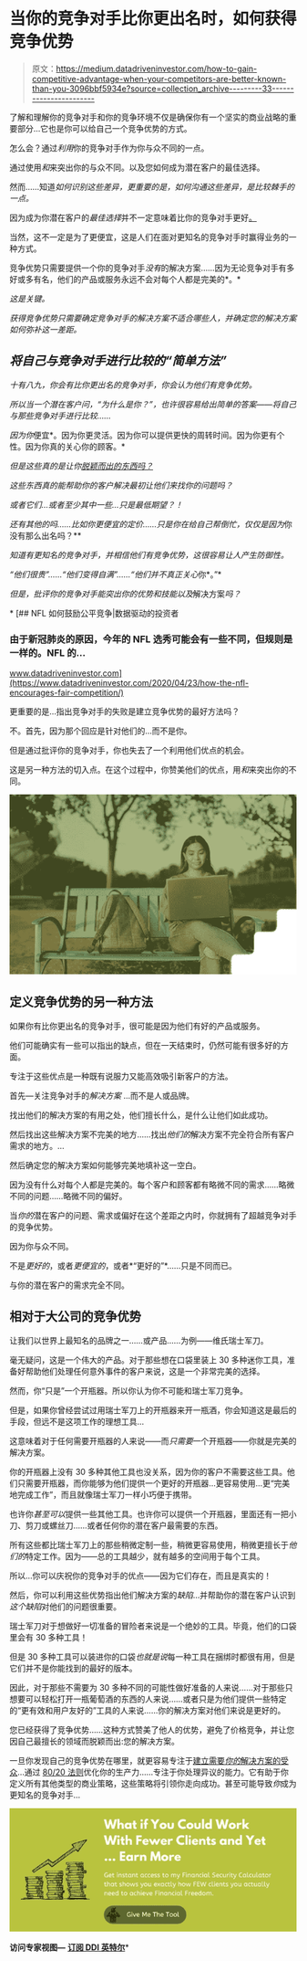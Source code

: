 # 当你的竞争对手比你更出名时，如何获得竞争优势

> 原文：<https://medium.datadriveninvestor.com/how-to-gain-competitive-advantage-when-your-competitors-are-better-known-than-you-3096bbf5934e?source=collection_archive---------33----------------------->

了解和理解你的竞争对手和你的竞争环境不仅是确保你有一个坚实的商业战略的重要部分…它也是你可以给自己一个竞争优势的方式。

怎么会？通过*利用*你的竞争对手作为你与众不同的一点。

通过使用*和*来突出你的与众不同。以及您如何成为潜在客户的最佳选择。

然而……知道*如何识别这些差异，更重要的是，如何沟通这些差异，是比较棘手的一点。*

因为成为你潜在客户的*最佳选择*并不一定意味着比你的竞争对手更好[。](https://the3fs.com/do-you-have-to-be-better-than-your-competitors/)

当然，这不一定是为了更便宜，这是人们在面对更知名的竞争对手时赢得业务的一种方式。

竞争优势只需要提供一个你的竞争对手*没有*的解决方案……因为无论竞争对手有多好或多有名，他们的产品或服务永远不会对每个人都是完美的*。*

*这是关键。*

*获得竞争优势只需要确定竞争对手的解决方案不适合哪些人，并确定您的解决方案如何弥补这一差距。*

## ***将自己与竞争对手进行比较的“简单方法”***

*十有八九，你会有比你更出名的竞争对手，你会认为他们有竞争优势。*

*所以当一个潜在客户问，“为什么是你？”，也许很容易给出简单的答案——将自己与那些竞争对手进行比较……*

*因为你*便宜*。因为你更灵活。因为你可以提供更快的周转时间。因为你更有个性。因为你真的关心你的顾客。*

*但是这些真的是让你[脱颖而出的东西吗？](https://the3fs.com/offering-something-different/)*

*这些东西真的能帮助你的客户解决最初让他们来找你的问题吗？*

*或者它们…或者至少其中一些…只是最低期望？！*

*还有其他的吗……比如你更便宜的定价……只是你在给自己帮倒忙，仅仅是因为*你没有那么出名吗？**

*知道有更知名的竞争对手，并相信他们有竞争优势，这很容易让人产生防御性。*

*“他们很贵”……“他们变得自满”……“他们并不真正关心*你*。”*

*但是，批评你的竞争对手能突出你的优势和技能以及*解决方案*吗？*

*[](https://www.datadriveninvestor.com/2020/04/23/how-the-nfl-encourages-fair-competition/) [## NFL 如何鼓励公平竞争|数据驱动的投资者

### 由于新冠肺炎的原因，今年的 NFL 选秀可能会有一些不同，但规则是一样的。NFL 的…

www.datadriveninvestor.com](https://www.datadriveninvestor.com/2020/04/23/how-the-nfl-encourages-fair-competition/) 

更重要的是…指出竞争对手的失败是建立竞争优势的最好方法吗？

不。首先，因为那个回应是针对他们的…而不是你。

但是通过批评你的竞争对手，你也失去了一个利用他们优点的机会。

这是另一种方法的切入点。在这个过程中，你赞美他们的优点，用*和*来突出你的不同。

![](img/fc2b0ea933f875940e87904935d39dae.png)

## **定义竞争优势的另一种方法**

如果你有比你更出名的竞争对手，很可能是因为他们有好的产品或服务。

他们可能确实有一些可以指出的缺点，但在一天结束时，仍然可能有很多好的方面。

专注于这些优点是一种既有说服力又能高效吸引新客户的方法。

首先—关注竞争对手的*解决方案* …而不是人或品牌。

找出他们的解决方案的有用之处，他们擅长什么，是什么让他们如此成功。

然后找出这些解决方案不完美的地方……找出*他们的*解决方案不完全符合所有客户需求的地方。…

然后确定您的解决方案如何能够完美地填补这一空白。

因为没有什么对每个人都是完美的。每个客户和顾客都有略微不同的需求……略微不同的问题……略微不同的偏好。

当*你的*潜在客户的问题、需求或偏好在这个差距之内时，你就拥有了超越竞争对手的竞争优势。

因为你与众不同。

不是*更好的*，或者*更便宜的*，或者*“更好的”*……只是不同而已。

与你的潜在客户的需求完全不同。

## 相对于大公司的竞争优势

让我们以世界上最知名的品牌之一……或产品……为例——维氏瑞士军刀。

毫无疑问，这是一个伟大的产品。对于那些想在口袋里装上 30 多种迷你工具，准备好帮助他们处理任何意外事件的客户来说，这是一个非常完美的选择。

然而，你“只是”一个开瓶器。所以你认为你不可能和瑞士军刀竞争。

但是，如果你曾经尝试过用瑞士军刀上的开瓶器来开一瓶酒，你会知道这是最后的手段，但远不是这项工作的理想工具…

这意味着对于任何需要开瓶器的人来说——而*只需要*一个开瓶器——你就是完美的解决方案。

你的开瓶器上没有 30 多种其他工具也没关系，因为你的客户不需要这些工具。他们只需要开瓶器，而你能够为他们提供一个更好的开瓶器…更容易使用…更“完美地完成工作”，而且就像瑞士军刀一样小巧便于携带。

也许你*甚至可以*提供一些其他工具。也许你可以提供一个开瓶器，里面还有一把小刀、剪刀或螺丝刀……或者任何你的潜在客户最需要的东西。

所有这些都比瑞士军刀上的那些稍微定制一些，稍微更容易使用，稍微更擅长于*他们的*特定工作。因为——总的工具越少，就有越多的空间用于每个工具。

所以…你可以庆祝你的竞争对手的优点——因为它们存在，而且是真实的！

然后，你可以利用这些优势指出他们解决方案的*缺陷*…并帮助你的潜在客户认识到*这个缺陷*对他们的问题很重要。

瑞士军刀对于想做好一切准备的冒险者来说是一个绝妙的工具。毕竟，他们的口袋里会有 30 多种工具！

但是 30 多种工具可以装进你的口袋*也就是说*每一种工具在捆绑时都很有用，但是它们并不是你能找到的最好的版本。

因此，对于那些不需要为 30 多种不同的可能性做好准备的人来说……对于那些只想要可以轻松打开一瓶葡萄酒的东西的人来说……或者只是为他们提供一些特定的“更有效和用户友好的”工具的人来说……你的解决方案对他们来说是更好的。

您已经获得了竞争优势……这种方式赞美了他人的优势，避免了价格竞争，并让您因自己最擅长的领域而脱颖而出:您的解决方案。

一旦你发现自己的竞争优势在哪里，就更容易专注于[建立需要*你的*解决方案的受众](https://the3fs.com/how-to-build-an-audience/)…通过 [80/20 法则](https://the3fs.com/8020-rule/)优化你的生产力……专注于你处理异议的能力。它有助于你定义所有其他类型的商业策略，这些策略将引领你走向成功。甚至可能导致*你*成为更知名的竞争对手…

[![](img/69d7f5ad6f982988c14d92fb52d3f8ff.png)](https://the3fs.com/fstn/?utm_source=Medium&utm_medium=article&utm_campaign=FSTN)

**访问专家视图—** [**订阅 DDI 英特尔**](https://datadriveninvestor.com/ddi-intel)*
